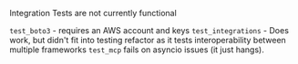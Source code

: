 Integration Tests are not currently functional

`test_boto3` - requires an AWS account and keys
`test_integrations` - Does work, but didn't fit into testing refactor as it 
tests interoperability between multiple frameworks
`test_mcp` fails on asyncio issues (it just hangs).
